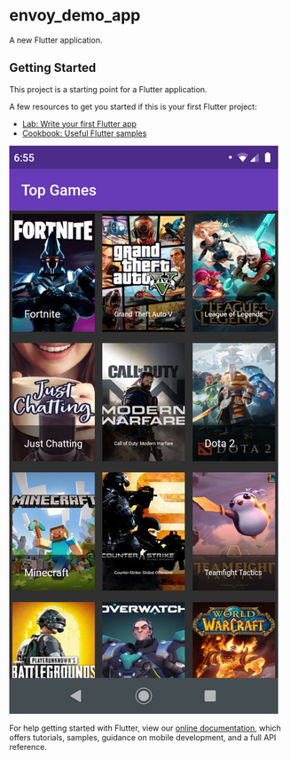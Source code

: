 # envoy_demo_app

A new Flutter application.

## Getting Started

This project is a starting point for a Flutter application.

A few resources to get you started if this is your first Flutter project:

- [Lab: Write your first Flutter app](https://flutter.dev/docs/get-started/codelab)
- [Cookbook: Useful Flutter samples](https://flutter.dev/docs/cookbook)

![alt tag](https://github.com/ferart/envoy_demo_app/blob/master/assets/top_games.png)

For help getting started with Flutter, view our
[online documentation](https://flutter.dev/docs), which offers tutorials,
samples, guidance on mobile development, and a full API reference.
